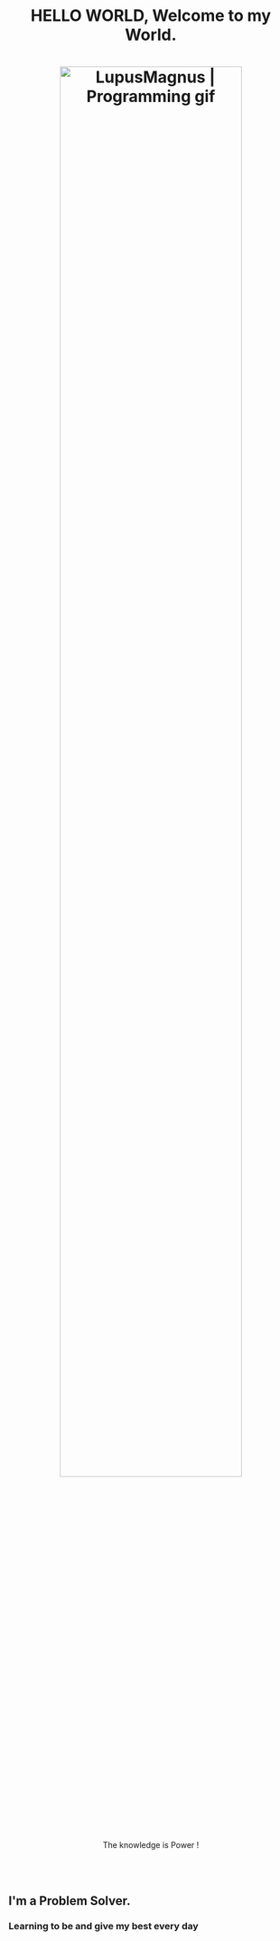 <h1 align="center">
  HELLO WORLD, Welcome to my World.
</h1>


<h1 align="center">
  <img align="center" width="80%" alt="LupusMagnus | Programming gif" src="https://media2.giphy.com/media/26tn33aiTi1jkl6H6/200.gif" />         
</h1>

<p align="center" height="11px">
    The knowledge is Power !
</p>

<br>
<br>

## I'm a Problem Solver.
### Learning to be and give my best every day


